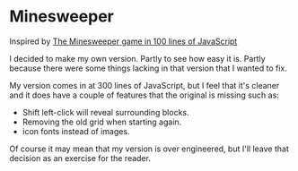 # Minesweeper

Inspired by [The Minesweeper game in 100 lines of JavaScript](http://slicker.me/javascript/mine/minesweeper.htm)

I decided to make my own version. Partly to see how easy it is.
Partly because there were some things lacking in that version that I 
wanted to fix.

My version comes in at 300 lines of JavaScript, but I feel that it's cleaner 
and it does have a couple of features that the original is missing such as: 
* Shift left-click will reveal surrounding blocks.
* Removing the old grid when starting again.
* icon fonts instead of images.
 
Of course it may mean that my version is over engineered, 
but I'll leave that decision as an exercise for the reader.
